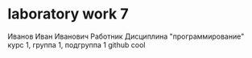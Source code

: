 # laboratory work 7
Иванов
Иван
Иванович
Работник
Дисциплина "программирование"
курс 1, группа 1, подгруппа 1
github cool
